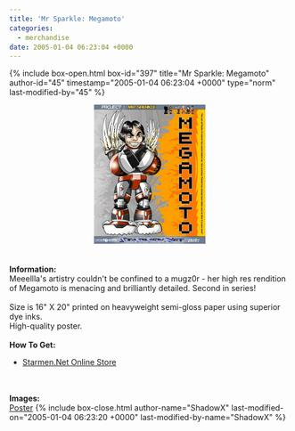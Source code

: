 ```yaml
---
title: 'Mr Sparkle: Megamoto'
categories:
  - merchandise
date: 2005-01-04 06:23:04 +0000
---
```

{% include box-open.html box-id="397" title="Mr Sparkle: Megamoto" author-id="45" timestamp="2005-01-04 06:23:04 +0000" type="norm" last-modified-by="45" %}
	<center>
	<img src="/merchandise/images/smn_msm_title.jpg" border="0" alt="Mr Sparkle: Megamoto" />
	</center>
	<br /><br />
	<b>Information:</b>
	<br />
	Meeellla's artistry couldn't be confined to a mugz0r - her high res rendition of 
	Megamoto is menacing and brilliantly detailed. Second in series!
	<br /><br />
	Size is 16" X 20" printed on heavyweight semi-gloss paper using superior dye inks.  
	High-quality poster.
	<br /><br />
	<b>How To Get:</b>
	<br />
	<ul>
	<li><a href="http://www.cafeshops.com/starmen.7680375">Starmen.Net Online Store</a></li>
	</ul>
	<br /><br />
	<b>Images:</b>
	<br />
	<a href="/merchandise/images/smn_msm_poster.jpg">Poster</a>
{% include box-close.html author-name="ShadowX" last-modified-on="2005-01-04 06:23:20 +0000" last-modified-by-name="ShadowX" %}
